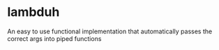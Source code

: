 # lambduh
An easy to use functional implementation that automatically passes the correct args into piped functions
